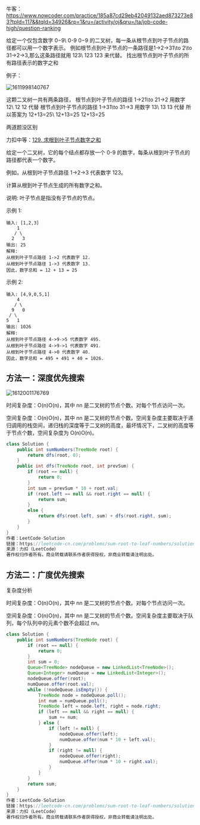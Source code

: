 牛客：https://www.nowcoder.com/practice/185a87cd29eb42049132aed873273e83?tpId=117&&tqId=34926&rp=1&ru=/activity/oj&qru=/ta/job-code-high/question-ranking





给定一个仅包含数字 0−9\ 0-9 0−9 的二叉树，每一条从根节点到叶子节点的路径都可以用一个数字表示。
 例如根节点到叶子节点的一条路径是1→2→31\to 2\to 31→2→3,那么这条路径就用 123\ 123 123 来代替。
 找出根节点到叶子节点的所有路径表示的数字之和 





例子：

![1611998140767](../../../assets/1611998140767.png)

这颗二叉树一共有两条路径，
 根节点到叶子节点的路径 1→21\to 21→2 用数字 12\ 12 12 代替
 根节点到叶子节点的路径 1→31\to 31→3 用数字 13\ 13 13 代替
 所以答案为 12+13=25\ 12+13=25 12+13=25 





两道题没区别

力扣中等：[129. 求根到叶子节点数字之和](https://leetcode-cn.com/problems/sum-root-to-leaf-numbers/)


 

给定一个二叉树，它的每个结点都存放一个 0-9 的数字，每条从根到叶子节点的路径都代表一个数字。

例如，从根到叶子节点路径 1->2->3 代表数字 123。

计算从根到叶子节点生成的所有数字之和。

说明: 叶子节点是指没有子节点的节点。

示例 1:

````
输入: [1,2,3]
    1
   / \
  2   3
输出: 25
解释:
从根到叶子节点路径 1->2 代表数字 12.
从根到叶子节点路径 1->3 代表数字 13.
因此，数字总和 = 12 + 13 = 25
````



示例 2:

````
输入: [4,9,0,5,1]
    4
   / \
  9   0
 / \
5   1
输出: 1026
解释:
从根到叶子节点路径 4->9->5 代表数字 495.
从根到叶子节点路径 4->9->1 代表数字 491.
从根到叶子节点路径 4->0 代表数字 40.
因此，数字总和 = 495 + 491 + 40 = 1026.
````





## 方法一：深度优先搜索



![1612001176769](../../../assets/1612001176769.png)

时间复杂度：O(n)O(n)，其中 nn 是二叉树的节点个数。对每个节点访问一次。

空间复杂度：O(n)O(n)，其中 nn 是二叉树的节点个数。空间复杂度主要取决于递归调用的栈空间，递归栈的深度等于二叉树的高度，最坏情况下，二叉树的高度等于节点个数，空间复杂度为 O(n)O(n)。

````java
class Solution {
    public int sumNumbers(TreeNode root) {
        return dfs(root, 0);
    }
    public int dfs(TreeNode root, int prevSum) {
        if (root == null) { 
            return 0; 
        }
        int sum = prevSum * 10 + root.val;
        if (root.left == null && root.right == null) {
            return sum;
        }
        else {
            return dfs(root.left, sum) + dfs(root.right, sum);
        }
    }
}
作者：LeetCode-Solution
链接：https://leetcode-cn.com/problems/sum-root-to-leaf-numbers/solution/qiu-gen-dao-xie-zi-jie-dian-shu-zi-zhi-he-by-leetc/
来源：力扣（LeetCode）
著作权归作者所有。商业转载请联系作者获得授权，非商业转载请注明出处。
````



## 方法二：广度优先搜索



复杂度分析

时间复杂度：O(n)O(n)，其中 nn 是二叉树的节点个数。对每个节点访问一次。

空间复杂度：O(n)O(n)，其中 nn 是二叉树的节点个数。空间复杂度主要取决于队列，每个队列中的元素个数不会超过 nn。

````java
class Solution {
    public int sumNumbers(TreeNode root) {
        if (root == null) {
            return 0;
        }
        int sum = 0;
        Queue<TreeNode> nodeQueue = new LinkedList<TreeNode>();
        Queue<Integer> numQueue = new LinkedList<Integer>();
        nodeQueue.offer(root);
        numQueue.offer(root.val);
        while (!nodeQueue.isEmpty()) {
            TreeNode node = nodeQueue.poll();
            int num = numQueue.poll();
            TreeNode left = node.left, right = node.right;
            if (left == null && right == null) {
                sum += num;
            } else {
                if (left != null) {
                    nodeQueue.offer(left);
                    numQueue.offer(num * 10 + left.val);
                }
                if (right != null) {
                    nodeQueue.offer(right);
                    numQueue.offer(num * 10 + right.val);
                }
            }
        }
        return sum;
    }
}
作者：LeetCode-Solution
链接：https://leetcode-cn.com/problems/sum-root-to-leaf-numbers/solution/qiu-gen-dao-xie-zi-jie-dian-shu-zi-zhi-he-by-leetc/
来源：力扣（LeetCode）
著作权归作者所有。商业转载请联系作者获得授权，非商业转载请注明出处。
````

